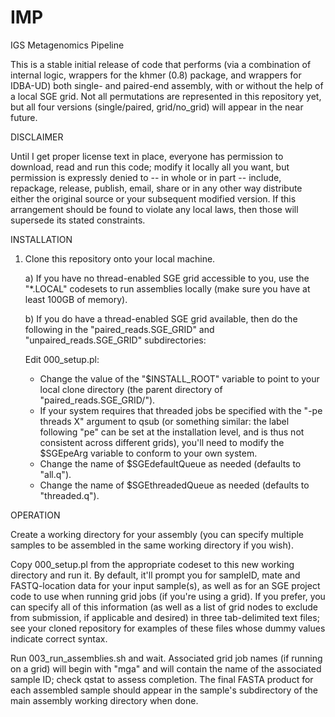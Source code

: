 # IMP
IGS Metagenomics Pipeline

This is a stable initial release of code that performs (via a combination
of internal logic, wrappers for the khmer (0.8) package, and wrappers
for IDBA-UD) both single- and paired-end assembly, with or without the
help of a local SGE grid.  Not all permutations are represented in
this repository yet, but all four versions (single/paired, grid/no_grid)
will appear in the near future.

DISCLAIMER

Until I get proper license text in place, everyone has permission to
download, read and run this code; modify it locally all you want, but
permission is expressly denied to -- in whole or in part -- include,
repackage, release, publish, email, share or in any other way distribute
either the original source or your subsequent modified version.  If this
arrangement should be found to violate any local laws, then those will
supersede its stated constraints.

INSTALLATION

1. Clone this repository onto your local machine.

   a) If you have no thread-enabled SGE grid accessible to you, use the "\*.LOCAL"
      codesets to run assemblies locally (make sure you have at least 100GB of memory).

   b) If you do have a thread-enabled SGE grid available, then do the following in
      the "paired_reads.SGE_GRID" and "unpaired_reads.SGE_GRID" subdirectories:
     
    Edit 000_setup.pl:
      
      - Change the value of the "$INSTALL_ROOT" variable to point to your local clone directory
        (the parent directory of "paired_reads.SGE_GRID/").
      - If your system requires that threaded jobs be specified with the "-pe threads X" argument
        to qsub (or something similar: the label following "pe" can be set at the installation level,
        and is thus not consistent across different grids), you'll need to modify the $SGEpeArg variable
        to conform to your own system.
      - Change the name of $SGEdefaultQueue as needed (defaults to "all.q").
      - Change the name of $SGEthreadedQueue as needed (defaults to "threaded.q").
  
OPERATION

Create a working directory for your assembly (you can specify multiple samples to be assembled
in the same working directory if you wish).

Copy 000_setup.pl from the appropriate codeset to this new working directory and run it.
By default, it'll prompt you for sampleID, mate and FASTQ-location data for your input
sample(s), as well as for an SGE project code to use when running grid jobs (if you're
using a grid).  If you prefer, you can specify all of this information (as well as a
list of grid nodes to exclude from submission, if applicable and desired) in three
tab-delimited text files; see your cloned repository for examples of these files whose
dummy values indicate correct syntax.

Run 003_run_assemblies.sh and wait.  Associated grid job names (if running on a grid)
will begin with "mga" and will contain the name of the associated sample ID; check
qstat to assess completion.  The final FASTA product for each assembled sample should
appear in the sample's subdirectory of the main assembly working directory when done.
